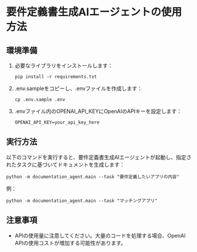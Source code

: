 # 要件定義書生成AIエージェントの使用方法

## 環境準備

1. 必要なライブラリをインストールします：
   ```
   pip install -r requirements.txt
   ```

2. .env.sampleをコピーし、.envファイルを作成します：
   ```
   cp .env.sample .env
   ```

3. .envファイル内のOPENAI_API_KEYにOpenAIのAPIキーを設定します：
   ```
   OPENAI_API_KEY=your_api_key_here
   ```

## 実行方法

以下のコマンドを実行すると、要件定義書生成AIエージェントが起動し、指定されたタスクに基づいてドキュメントを生成します：

```
python -m documentation_agent.main --task "要件定義したいアプリの内容"
```

例：
```
python -m documentation_agent.main --task "マッチングアプリ"
```

## 注意事項

- APIの使用量に注意してください。大量のコードを処理する場合、OpenAI APIの使用コストが増加する可能性があります。